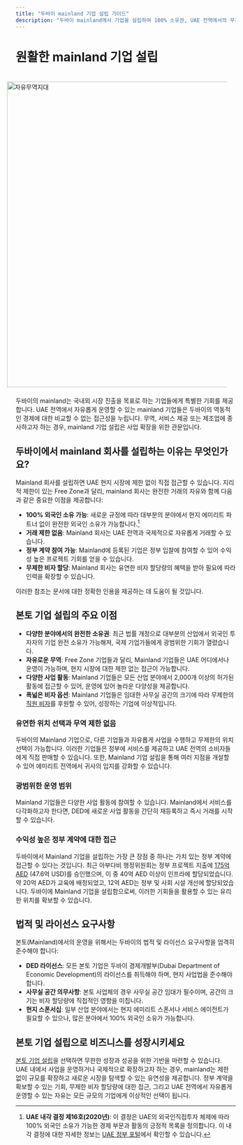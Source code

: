 ```yaml
---
title: "두바이 mainland 기업 설립 가이드"
description: "두바이 mainland에서 기업을 설립하여 100% 소유권, UAE 전역에서의 무제한 거래, 정부 계약 접근성, 유연한 비자 할당량의 혜택을 누리세요."
---
```


# 원활한 mainland 기업 설립

<img src="/img/iStock-635478390.avif" alt="자유무역지대" width="700" align="right" style="padding: 20px" >

두바이의 mainland는 국내외 시장 진출을 목표로 하는 기업들에게 특별한 기회를 제공합니다. UAE 전역에서 자유롭게 운영할 수 있는 mainland 기업들은 두바이의 역동적인 경제에 대한 비교할 수 없는 접근성을 누립니다. 무역, 서비스 제공 또는 제조업에 종사하고자 하는 경우, mainland 기업 설립은 사업 확장을 위한 관문입니다.

## 두바이에서 mainland 회사를 설립하는 이유는 무엇인가요?

Mainland 회사를 설립하면 UAE 현지 시장에 제한 없이 직접 접근할 수 있습니다. 지리적 제한이 있는 Free Zone과 달리, mainland 회사는 완전한 거래의 자유와 함께 다음과 같은 중요한 이점을 제공합니다:

- **100% 외국인 소유 가능**: 새로운 규정에 따라 대부분의 분야에서 현지 에미리트 파트너 없이 완전한 외국인 소유가 가능합니다.[^1]
- **거래 제한 없음**: Mainland 회사는 UAE 전역과 국제적으로 자유롭게 거래할 수 있습니다.
- **정부 계약 참여 가능**: Mainland에 등록된 기업은 정부 입찰에 참여할 수 있어 수익성 높은 프로젝트 기회를 얻을 수 있습니다.
- **무제한 비자 할당**: Mainland 회사는 유연한 비자 할당량의 혜택을 받아 필요에 따라 인력을 확장할 수 있습니다.

[^1]: **UAE 내각 결정 제16호(2020년)**: 이 결정은 UAE의 외국인직접투자 체제에 따라 100% 외국인 소유가 가능한 경제 부문과 활동의 긍정적 목록을 정의합니다. 이 내각 결정에 대한 자세한 정보는 [UAE 정부 포털](https://u.ae/en/information-and-services/business/doing-business-on-the-mainland/full-foreign-ownership-of-commercial-companies)에서 확인할 수 있습니다.

이러한 참조는 문서에 대한 정확한 인용을 제공하는 데 도움이 될 것입니다.

## 본토 기업 설립의 주요 이점

- **다양한 분야에서의 완전한 소유권**: 최근 법률 개정으로 대부분의 산업에서 외국인 투자자의 기업 완전 소유가 가능해져, 국제 기업가들에게 광범위한 기회가 열렸습니다.
- **자유로운 무역**: Free Zone 기업들과 달리, Mainland 기업들은 UAE 어디에서나 운영이 가능하며, 현지 시장에 대한 제한 없는 접근이 가능합니다.
- **다양한 사업 활동**: Mainland 기업들은 모든 산업 분야에서 2,000개 이상의 허가된 활동에 접근할 수 있어, 운영에 있어 놀라운 다양성을 제공합니다.
- **폭넓은 비자 옵션**: Mainland 기업들은 임대한 사무실 공간의 크기에 따라 무제한의 [직원 비자](./employment-visas)를 후원할 수 있어, 성장하는 기업에 이상적입니다.

### 유연한 위치 선택과 무역 제한 없음

두바이의 Mainland 기업으로, 다른 기업들과 자유롭게 사업을 수행하고 무제한의 위치 선택이 가능합니다. 이러한 기업들은 정부에 서비스를 제공하고 UAE 전역의 소비자들에게 직접 판매할 수 있습니다. 또한, Mainland 기업 설립을 통해 여러 지점을 개설할 수 있어 에미리트 전역에서 귀사의 입지를 강화할 수 있습니다.

### 광범위한 운영 범위

Mainland 기업들은 다양한 사업 활동에 참여할 수 있습니다. Mainland에서 서비스를 다각화하고자 한다면, DED에 새로운 사업 활동을 간단히 재등록하고 즉시 거래를 시작할 수 있습니다.

### 수익성 높은 정부 계약에 대한 접근

두바이에서 Mainland 기업을 설립하는 가장 큰 장점 중 하나는 가치 있는 정부 계약에 접근할 수 있다는 것입니다. 최근 아부다비 행정위원회는 정부 프로젝트 지출에 [175억 AED](https://gulfnews.com/going-out/society/executive-council-approves-projects-worth-dh175b-1.1643027) (47.6억 USD)를 승인했으며, 이 중 40억 AED 이상이 인프라에 할당되었습니다. 약 20억 AED가 교육에 배정되었고, 12억 AED는 정부 및 사회 시설 개선에 할당되었습니다. 두바이에 Mainland 기업을 설립함으로써, 이러한 기회들을 활용할 수 있는 유리한 위치를 확보할 수 있습니다.

## 법적 및 라이선스 요구사항

본토(Mainland)에서의 운영을 위해서는 두바이의 법적 및 라이선스 요구사항을 엄격히 준수해야 합니다:

- **DED 라이선스**: 모든 본토 기업은 두바이 경제개발부(Dubai Department of Economic Development)의 라이선스를 취득해야 하며, 현지 사업법을 준수해야 합니다.
- **사무실 공간 의무사항**: 본토 사업체의 경우 사무실 공간 임대가 필수이며, 공간의 크기는 비자 할당량에 직접적인 영향을 미칩니다.
- **현지 스폰서십**: 일부 산업 분야에서는 현지 에미리트 스폰서나 서비스 에이전트가 필요할 수 있으나, 많은 분야에서 100% 외국인 소유가 가능합니다.

## 본토 기업 설립으로 비즈니스를 성장시키세요

[본토 기업 설립](./insights/incorporation-steps#uae-mainland-setup)을 선택하면 무한한 성장과 성공을 위한 기반을 마련할 수 있습니다. UAE 내에서 사업을 운영하거나 국제적으로 확장하고자 하는 경우, mainland는 제한 없이 규모를 확장하고 새로운 시장을 탐색할 수 있는 유연성을 제공합니다. 정부 계약을 확보할 수 있는 기회, 무제한 비자 할당량에 대한 접근, 그리고 UAE 전역에서 자유롭게 운영할 수 있는 자유는 모든 규모의 기업에게 이상적인 선택이 됩니다.
